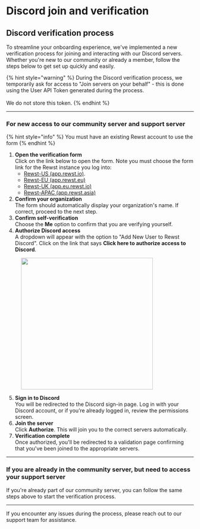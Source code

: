 # Discord join and verification

## Discord verification process

To streamline your onboarding experience, we've implemented a new verification process for joining and interacting with our Discord servers. Whether you're new to our community or already a member, follow the steps below to get set up quickly and easily.

{% hint style="warning" %}
During the Discord verification process, we temporarily ask for access to "Join servers on your behalf" - this is done using the User API Token generated during the process.\
\
We do not store this token.
{% endhint %}

***

### For new access to our community server and support server

{% hint style="info" %}
You must have an existing Rewst account to use the form
{% endhint %}

1. **Open the verification form**\
   Click on the link below to open the form. Note you must choose the form link for the Rewst instance you log into:
   * [Rewst-US (app.rewst.io)](https://app.rewst.io/form/018f86cc-6a94-7965-b90f-a0daae9178cc).
   * [Rewst-EU (app.rewst.eu)](https://app.rewst.eu/form/0192ff0b-00f3-7c56-b898-50090dfb05b9)
   * [Rewst-UK (app.eu.rewst.io)](https://app.eu.rewst.io/form/01930353-19a2-7898-8ec3-11ba33dd2b8f)
   * [Rewst-APAC (app.rewst.asia)](https://app.rewst.asia/form/0193034c-8e43-7dc0-9621-0b6115d57fc5)
2. **Confirm your organization**\
   The form should automatically display your organization's name. If correct, proceed to the next step.
3. **Confirm self-verification**\
   Choose the **Me** option to confirm that you are verifying yourself.
4. **Authorize Discord access**\
   A dropdown will appear with the option to "Add New User to Rewst Discord". Click on the link that says **Click here to authorize access to Discord**.

<figure><img src="../../.gitbook/assets/image (29).png" alt="" width="354"><figcaption></figcaption></figure>

5. **Sign in to Discord**\
   You will be redirected to the Discord sign-in page. Log in with your Discord account, or if you’re already logged in, review the permissions screen.
6. **Join the server**\
   Click **Authorize**. This will join you to the correct servers automatically.
7. **Verification complete**\
   Once authorized, you'll be redirected to a validation page confirming that you've been joined to the appropriate servers.

***

### If you are already in the community server, but need to access your support server

If you're already part of our community server, you can follow the same steps above to start the verification process.

***

If you encounter any issues during the process, please reach out to our support team for assistance.
